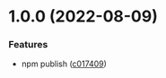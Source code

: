 # 1.0.0 (2022-08-09)


### Features

* npm publish ([c017409](https://github.com/hongfaqiu/cesium-martini/commit/c01740982071dda6f34e9420ba97e681b3204556))
